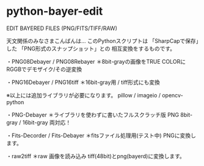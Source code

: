 # python-bayer-edit
EDIT BAYERED FILES (PNG/FITS/TIFF/RAW)

天文関係のみなさまこんばんは…
このPythonスクリプトは
「SharpCapで保存」した
「PNG形式のスナップショット」との
相互変換をするものです。

・PNG08Debayer / PNG08Rebayer
＊8bit-grayの画像をTRUE COLORに
RGGBでデモザイク/その逆変換

・PNG16Debayer / PNG16tiff
＊16bit-gray用 / tiff形式にも変換

※以上には追加ライブラリが必要になります。
pillow / imageio / opencv-python

・PNG-Debayer
＊ライブラリを使わずに書いたフルスクラッチ版
PNG 8bit-gray / 16bit-gray 両対応！

・Fits-Decorder / Fits-Debayer
＊fitsファイル処理用(テスト中) PNGに変換します。

・raw2tiff
＊raw 画像を読み込み tiff(48bit)とpng(bayerd)に変換します。



